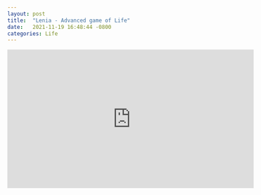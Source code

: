 ```yaml
---
layout: post
title:  "Lenia - Advanced game of Life"
date:   2021-11-19 16:48:44 -0800
categories: Life
---
```


<iframe width="560" height="315" src="https://www.youtube.com/embed/7-97RhAZhXI" title="YouTube video player" frameborder="0" allow="accelerometer; autoplay; clipboard-write; encrypted-media; gyroscope; picture-in-picture" allowfullscreen></iframe>
 

